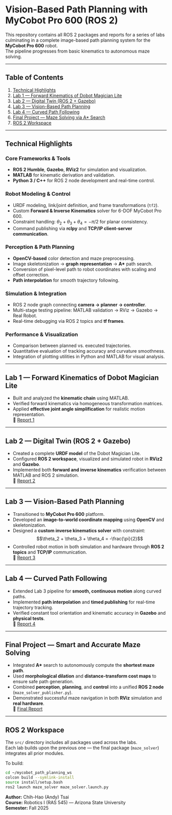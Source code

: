 # Vision-Based Path Planning with MyCobot Pro 600 (ROS 2)

This repository contains all ROS 2 packages and reports for a series of labs culminating in a complete
image-based path planning system for the **MyCobot Pro 600** robot.  
The pipeline progresses from basic kinematics to autonomous maze solving.

---

## Table of Contents
1. [Technical Highlights](#technical-highlights)
2. [Lab 1 — Forward Kinematics of Dobot Magician Lite](#lab-1--forward-kinematics-of-dobot-magician-lite)
3. [Lab 2 — Digital Twin (ROS 2 + Gazebo)](#lab-2--digital-twin-ros-2--gazebo)
4. [Lab 3 — Vision-Based Path Planning](#lab-3--vision-based-path-planning)
5. [Lab 4 — Curved Path Following](#lab-4--curved-path-following)
6. [Final Project — Maze Solving via A* Search](#final-project--smart-and-accurate-maze-solving) 
7. [ROS 2 Workspace](#ros-2-workspace)

---

## Technical Highlights

### Core Frameworks & Tools
- **ROS 2 Humble**, **Gazebo**, **RViz2** for simulation and visualization.  
- **MATLAB** for kinematic derivation and validation.  
- **Python 3 / C++** for ROS 2 node development and real-time control.  

### Robot Modeling & Control
- URDF modeling, link/joint definition, and frame transformations (`tf2`).  
- Custom **Forward & Inverse Kinematics** solver for 6-DOF MyCobot Pro 600.  
- Constraint handling:  $\theta_2 + \theta_3 + \theta_4 = -\pi/2$ for planar consistency.  
- Command publishing via **rclpy** and **TCP/IP client-server communication**.

### Perception & Path Planning
- **OpenCV-based** color detection and maze preprocessing.  
- Image skeletonization → **graph representation** → **A\*** path search.  
- Conversion of pixel-level path to robot coordinates with scaling and offset correction.  
- **Path interpolation** for smooth trajectory following.  

### Simulation & Integration
- ROS 2 node graph connecting **camera → planner → controller**.  
- Multi-stage testing pipeline: MATLAB validation → RViz → Gazebo → Real Robot.  
- Real-time debugging via ROS 2 topics and **tf frames**.

### Performance & Visualization
- Comparison between planned vs. executed trajectories.  
- Quantitative evaluation of tracking accuracy and curvature smoothness.  
- Integration of plotting utilities in Python and MATLAB for visual analysis.

---

## Lab 1 — Forward Kinematics of Dobot Magician Lite
- Built and analyzed the **kinematic chain** using MATLAB.  
- Verified forward kinematics via homogeneous transformation matrices.  
- Applied **effective joint angle simplification** for realistic motion representation.  
📂 [Report 1](./reports/Group7_Lab1.pdf)

---

## Lab 2 — Digital Twin (ROS 2 + Gazebo)
- Created a complete **URDF model** of the Dobot Magician Lite.  
- Configured **ROS 2 workspace**, visualized and simulated robot in **RViz2** and **Gazebo**.  
- Implemented both **forward and inverse kinematics** verification between MATLAB and ROS 2 simulation.  
📂 [Report 2](./reports/Group7_Lab2.pdf)

---

## Lab 3 — Vision-Based Path Planning
- Transitioned to **MyCobot Pro 600** platform.  
- Developed an **image-to-world coordinate mapping** using **OpenCV** and skeletonization.  
- Designed a **custom inverse kinematics solver** with constraint:  
  $$\theta_2 + \theta_3 + \theta_4 = -\frac{\pi}{2}$$  
- Controlled robot motion in both simulation and hardware through **ROS 2 topics** and **TCP/IP** communication.  
📂 [Report 3](./reports/Group7_Lab3.pdf)

---

## Lab 4 — Curved Path Following
- Extended Lab 3 pipeline for **smooth, continuous motion** along curved paths.  
- Implemented **path interpolation** and **timed publishing** for real-time trajectory tracking.  
- Verified constant tool orientation and kinematic accuracy in **Gazebo** and **physical tests**.  
📂 [Report 4](./reports/Group7_Lab4.pdf)

---

## Final Project — Smart and Accurate Maze Solving
- Integrated **A\*** search to autonomously compute the **shortest maze path**.  
- Used **morphological dilation** and **distance-transform cost maps** to ensure safe path generation.  
- Combined **perception**, **planning**, and **control** into a unified **ROS 2 node** (`maze_solver_publisher.py`).  
- Demonstrated successful maze navigation in both **RViz** simulation and **real hardware**.  
📂 [Final Report](./reports/final_project.pdf)

---


## ROS 2 Workspace
The `src/` directory includes all packages used across the labs.  
Each lab builds upon the previous one — the final package (`maze_solver`) integrates all prior modules.

To build:
```bash
cd ~/mycobot_path_planning_ws
colcon build --symlink-install
source install/setup.bash
ros2 launch maze_solver maze_solver.launch.py
```

**Author:** Chih-Hao (Andy) Tsai  
**Course:** Robotics I (RAS 545) — Arizona State University  
**Semester:** Fall 2025
